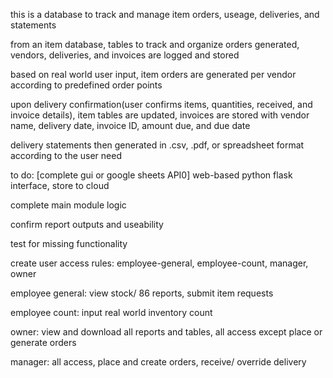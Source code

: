 this is a database to track and manage item orders, useage, deliveries, and statements

from an item database, tables to track and organize orders generated, vendors, deliveries, and invoices are logged and stored

based on real world user input, item orders are generated per vendor according to predefined order points

upon delivery confirmation(user confirms items, quantities, received, and invoice details), 
item tables are updated, invoices are stored with vendor name, delivery date, invoice ID, amount due, and due date

delivery statements then generated in .csv, .pdf, or spreadsheet format according to the user need

to do:
[complete gui or google sheets API0] web-based python flask interface, store to cloud

complete main module logic

confirm report outputs and useability

test for missing functionality

create user access rules: employee-general, employee-count, manager, owner

  employee general: view stock/ 86 reports, submit item requests
  
  employee count: input real world inventory count
  
  owner: view and download all reports and tables, all access except place or generate orders
  
  manager: all access, place and create orders, receive/ override delivery

